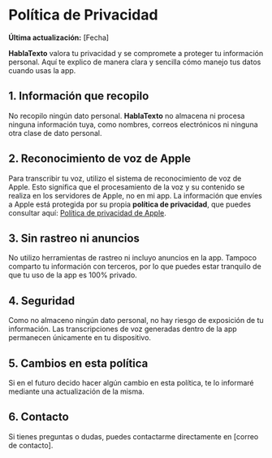 # Política de Privacidad

**Última actualización:** [Fecha]

**HablaTexto** valora tu privacidad y se compromete a proteger tu información personal. Aquí te explico de manera clara y sencilla cómo manejo tus datos cuando usas la app.

## 1. Información que recopilo  
No recopilo ningún dato personal. **HablaTexto** no almacena ni procesa ninguna información tuya, como nombres, correos electrónicos ni ninguna otra clase de dato personal.

## 2. Reconocimiento de voz de Apple  
Para transcribir tu voz, utilizo el sistema de reconocimiento de voz de Apple. Esto significa que el procesamiento de la voz y su contenido se realiza en los servidores de Apple, no en mi app. La información que envíes a Apple está protegida por su propia **política de privacidad**, que puedes consultar aquí: [Política de privacidad de Apple](https://www.apple.com/legal/privacy/es-la/).

## 3. Sin rastreo ni anuncios  
No utilizo herramientas de rastreo ni incluyo anuncios en la app. Tampoco comparto tu información con terceros, por lo que puedes estar tranquilo de que tu uso de la app es 100% privado.

## 4. Seguridad  
Como no almaceno ningún dato personal, no hay riesgo de exposición de tu información. Las transcripciones de voz generadas dentro de la app permanecen únicamente en tu dispositivo.

## 5. Cambios en esta política  
Si en el futuro decido hacer algún cambio en esta política, te lo informaré mediante una actualización de la misma.

## 6. Contacto  
Si tienes preguntas o dudas, puedes contactarme directamente en [correo de contacto].

